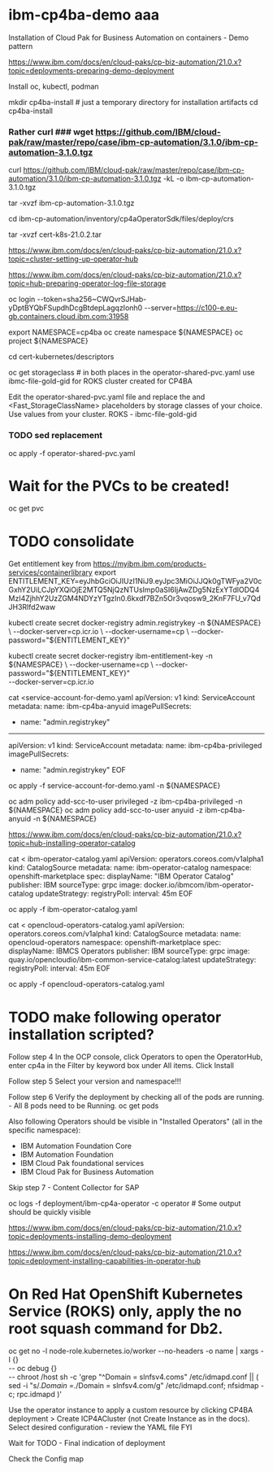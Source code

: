 # ibm-cp4ba-demo aaa
Installation of Cloud Pak for Business Automation on containers - Demo pattern


https://www.ibm.com/docs/en/cloud-paks/cp-biz-automation/21.0.x?topic=deployments-preparing-demo-deployment

Install oc, kubectl, podman

mkdir cp4ba-install # just a temporary directory for installation artifacts
cd cp4ba-install

### Rather curl ### wget https://github.com/IBM/cloud-pak/raw/master/repo/case/ibm-cp-automation/3.1.0/ibm-cp-automation-3.1.0.tgz
curl https://github.com/IBM/cloud-pak/raw/master/repo/case/ibm-cp-automation/3.1.0/ibm-cp-automation-3.1.0.tgz -kL -o ibm-cp-automation-3.1.0.tgz

tar -xvzf ibm-cp-automation-3.1.0.tgz

cd ibm-cp-automation/inventory/cp4aOperatorSdk/files/deploy/crs

tar -xvzf cert-k8s-21.0.2.tar

https://www.ibm.com/docs/en/cloud-paks/cp-biz-automation/21.0.x?topic=cluster-setting-up-operator-hub

https://www.ibm.com/docs/en/cloud-paks/cp-biz-automation/21.0.x?topic=hub-preparing-operator-log-file-storage

oc login --token=sha256~CWQvrSJHab-yDptBYQbFSupdhDcgBtdepLagqzIonh0 --server=https://c100-e.eu-gb.containers.cloud.ibm.com:31958

export NAMESPACE=cp4ba
oc create namespace ${NAMESPACE}
oc project ${NAMESPACE}

cd cert-kubernetes/descriptors

oc get storageclass # in both places in the operator-shared-pvc.yaml use ibmc-file-gold-gid for ROKS cluster created for CP4BA

Edit the operator-shared-pvc.yaml file and replace the <StorageClassName> and <Fast_StorageClassName> placeholders by storage classes of your choice.
Use values from your cluster.
ROKS - ibmc-file-gold-gid
### TODO sed replacement

oc apply -f operator-shared-pvc.yaml

# Wait for the PVCs to be created!
oc get pvc

# TODO consolidate
Get entitlement key from https://myibm.ibm.com/products-services/containerlibrary
export ENTITLEMENT_KEY=eyJhbGciOiJIUzI1NiJ9.eyJpc3MiOiJJQk0gTWFya2V0cGxhY2UiLCJpYXQiOjE2MTQ5NjQzNTUsImp0aSI6IjAwZDg5NzExYTdlODQ4MzI4ZjhhY2UzZGM4NDYzYTgzIn0.6kxdf7BZn5Or3vqosw9_2KnF7FU_v7QdJH3Rlfd2waw

kubectl create secret docker-registry admin.registrykey -n ${NAMESPACE} \
   --docker-server=cp.icr.io \
   --docker-username=cp \
   --docker-password="${ENTITLEMENT_KEY}"

kubectl create secret docker-registry ibm-entitlement-key -n ${NAMESPACE} \
   --docker-username=cp \
   --docker-password="${ENTITLEMENT_KEY}" \
   --docker-server=cp.icr.io

cat <<EOF >service-account-for-demo.yaml
apiVersion: v1
kind: ServiceAccount
metadata:
  name: ibm-cp4ba-anyuid
imagePullSecrets:
- name: "admin.registrykey"

---
apiVersion: v1
kind: ServiceAccount
metadata:
  name: ibm-cp4ba-privileged
imagePullSecrets:
- name: "admin.registrykey"
EOF

oc apply -f service-account-for-demo.yaml -n ${NAMESPACE}

oc adm policy add-scc-to-user privileged -z ibm-cp4ba-privileged -n ${NAMESPACE}
oc adm policy add-scc-to-user anyuid -z ibm-cp4ba-anyuid -n ${NAMESPACE}

https://www.ibm.com/docs/en/cloud-paks/cp-biz-automation/21.0.x?topic=hub-installing-operator-catalog

cat <<EOF > ibm-operator-catalog.yaml
apiVersion: operators.coreos.com/v1alpha1
kind: CatalogSource
metadata:
  name: ibm-operator-catalog
  namespace: openshift-marketplace
spec:
  displayName: "IBM Operator Catalog"
  publisher: IBM
  sourceType: grpc
  image: docker.io/ibmcom/ibm-operator-catalog
  updateStrategy:
    registryPoll:
      interval: 45m
EOF

oc apply -f ibm-operator-catalog.yaml

cat <<EOF > opencloud-operators-catalog.yaml
apiVersion: operators.coreos.com/v1alpha1
kind: CatalogSource
metadata:
  name: opencloud-operators
  namespace: openshift-marketplace
spec:
  displayName: IBMCS Operators
  publisher: IBM
  sourceType: grpc
  image: quay.io/opencloudio/ibm-common-service-catalog:latest
  updateStrategy:
    registryPoll:
      interval: 45m
EOF

oc apply -f opencloud-operators-catalog.yaml

# TODO make following operator installation scripted?

Follow step 4
In the OCP console, click Operators to open the OperatorHub, enter cp4a in the Filter by keyword box under All items.
Click Install

Follow step 5
Select your version and namespace!!!

Follow step 6
Verify the deployment by checking all of the pods are running. - All 8 pods need to be Running.
oc get pods

Also following Operators should be visible in "Installed Operators" (all in the specific namespace):
- IBM Automation Foundation Core
- IBM Automation Foundation
- IBM Cloud Pak foundational services
- IBM Cloud Pak for Business Automation

Skip step 7 - Content Collector for SAP

oc logs -f deployment/ibm-cp4a-operator -c operator # Some output should be quickly visible


https://www.ibm.com/docs/en/cloud-paks/cp-biz-automation/21.0.x?topic=deployments-installing-demo-deployment

https://www.ibm.com/docs/en/cloud-paks/cp-biz-automation/21.0.x?topic=deployment-installing-capabilities-in-operator-hub

# On Red Hat OpenShift Kubernetes Service (ROKS) only, apply the no root squash command for Db2.
oc get no -l node-role.kubernetes.io/worker --no-headers -o name | xargs -I {} \
   -- oc debug {} \
   -- chroot /host sh -c 'grep "^Domain = slnfsv4.coms" /etc/idmapd.conf || ( sed -i "s/.*Domain =.*/Domain = slnfsv4.com/g" /etc/idmapd.conf; nfsidmap -c; rpc.idmapd )'

Use the operator instance to apply a custom resource by clicking CP4BA deployment > Create ICP4ACluster (not Create Instance as in the docs).
Select desired configuration - review the YAML file FYI

Wait for TODO - Final indication of deployment

Check the Config map

